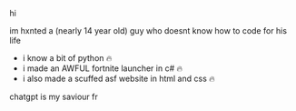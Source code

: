 hi

im hxnted a (nearly 14 year old) guy who doesnt know how to code for his life

- i know a bit of python 🔥
- i made an AWFUL fortnite launcher in c# 🔥
- i also made a scuffed asf website in html and css 🔥

chatgpt is my saviour fr
